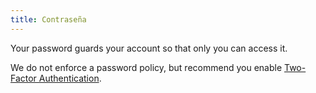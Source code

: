 ```yaml
---
title: Contraseña
---
```


Your password guards your account so that only you can access it.

We do not enforce a password policy, but recommend you enable [Two-Factor Authentication](/docs/site/account/mfa).


